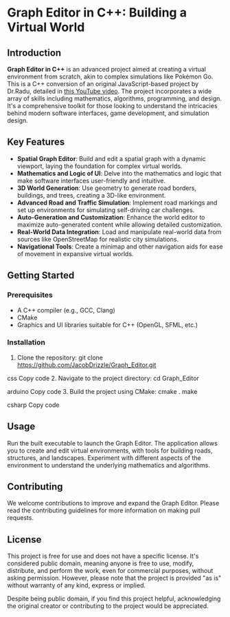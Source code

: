 # Graph Editor in C++: Building a Virtual World

## Introduction
**Graph Editor in C++** is an advanced project aimed at creating a virtual environment from scratch, akin to complex simulations like Pokémon Go. This is a C++ conversion of an original JavaScript-based project by Dr.Radu, detailed in [this YouTube video](https://www.youtube.com/watch?v=5iHejdqYIa8). The project incorporates a wide array of skills including mathematics, algorithms, programming, and design. It's a comprehensive toolkit for those looking to understand the intricacies behind modern software interfaces, game development, and simulation design.

## Key Features
- **Spatial Graph Editor**: Build and edit a spatial graph with a dynamic viewport, laying the foundation for complex virtual worlds.
- **Mathematics and Logic of UI**: Delve into the mathematics and logic that make software interfaces user-friendly and intuitive.
- **3D World Generation**: Use geometry to generate road borders, buildings, and trees, creating a 3D-like environment.
- **Advanced Road and Traffic Simulation**: Implement road markings and set up environments for simulating self-driving car challenges.
- **Auto-Generation and Customization**: Enhance the world editor to maximize auto-generated content while allowing detailed customization.
- **Real-World Data Integration**: Load and manipulate real-world data from sources like OpenStreetMap for realistic city simulations.
- **Navigational Tools**: Create a minimap and other navigation aids for ease of movement in expansive virtual worlds.

## Getting Started

### Prerequisites
- A C++ compiler (e.g., GCC, Clang)
- CMake
- Graphics and UI libraries suitable for C++ (OpenGL, SFML, etc.)

### Installation
1. Clone the repository:
git clone https://github.com/JacobDrizzle/Graph_Editor.git

css
Copy code
2. Navigate to the project directory:
cd Graph_Editor

arduino
Copy code
3. Build the project using CMake:
cmake .
make

csharp
Copy code

## Usage
Run the built executable to launch the Graph Editor. The application allows you to create and edit virtual environments, with tools for building roads, structures, and landscapes. Experiment with different aspects of the environment to understand the underlying mathematics and algorithms.

## Contributing
We welcome contributions to improve and expand the Graph Editor. Please read the contributing guidelines for more information on making pull requests.

## License
This project is free for use and does not have a specific license. It's considered public domain, meaning anyone is free to use, modify, distribute, and perform the work, even for commercial purposes, without asking permission. However, please note that the project is provided "as is" without warranty of any kind, express or implied.

Despite being public domain, if you find this project helpful, acknowledging the original creator or contributing to the project would be appreciated.
